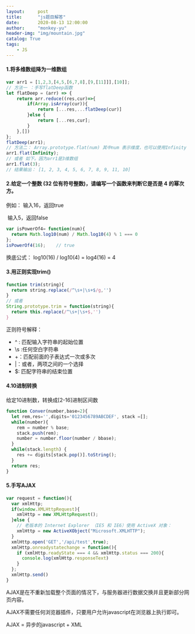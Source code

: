 ```yaml
---
layout:     post
title:      "js题目解答"
date:       2020-08-13 12:00:00
author:     "monkey-yu"
header-img: "img/mountain.jpg"
catalog: True
tags:
    - JS
---
```


#### 1.将多维数组降为一维数组

```javascript
var arr1 = [1,2,3,[4,5,[6,7,8],[9,[11]]],[10]];
// 方法一 ：手写flatDeep函数
let flatDeep = (arr) => {
    return arr.reduce((res,cur)=>{
        if(Array.isArray(cur)){
            return [...res,...flatDeep(cur)]
        }else {
            return [...res,cur];
        }
    },[])
};
flatDeep(arr1); 
// 方法二： Array.prototype.flat(num) 其中num 表示维度，也可以使用Infinity
arr1.flat(Infinity);
// 或者 如下。因为arr1是3维数组
arr1.flat(3);
// 结果输出： [1, 2, 3, 4, 5, 6, 7, 8, 9, 11, 10]
```

#### 2.给定一个整数 (32 位有符号整数)，请编写一个函数来判断它是否是 4 的幂次方。

例如： 输入16，返回true

​			 输入5，返回false

```javascript
var isPowerOf4= function(num){
  return Math.log10(num) / Math.log10(4) % 1 === 0
};
isPowerOf4(16);    // true
```

换底公式： log10(16) / log10(4) = log4(16)  = 4

#### 3.用正则实现trim()

```javascript
function trim(string){
  return string.replace(/^\s+|\s+$/g,'')
}
// 或者
String.prototype.trim = function(string){
  return this.replace(/^\s+|\s+$,'')
}
```

正则符号解释：

-  ^ : 匹配输入字符串的起始位置
- \s :任何空白字符串
- +：匹配前面的子表达式一次或多次
- |：或者，两项之间的一个选择
- $: 匹配字符串的结束位置

#### 4.10进制转换

给定10进制数，转换成[2-16]进制区间数

```javascript
function Conver(number,base=2){
  let rem,res='',digits='0123456789ABCDEF', stack =[];
  while(number){
    rem = number % base;
    stack.push(rem);
    number = number.floor(number / bbase);
  }
  while(stack.length) {
    res += digits[stack.pop()].toString();
  }
  return res;
}
```

#### 5.手写AJAX

```javascript
var request = function(){
  var xmlHttp;
  if(window.XMLHttpRequest){
    xmlHttp = new XMLHttpRequest();
  }else {
    // 老版本的 Internet Explorer （IE5 和 IE6）使用 ActiveX 对象：
    xmlHttp = new ActiveXObject("Microsoft.XMLHTTP");
  }
  xmlHttp.open('GET','/api/test',true);
  xmlHttp.onreadystatechange = function(){
    if (xmlHttp.readyState === 4 && xmlHttp.status === 200){
      console.log(xmlHttp.responseText)
    }
  };
  xmlHttp.send()
}
```

AJAX是在不重新加载整个页面的情况下，与服务器进行数据交换并且更新部分网页内容。

AJAX不需要任何浏览器插件，只要用户允许javascript在浏览器上执行即可。

AJAX = 异步的javascript + XML

